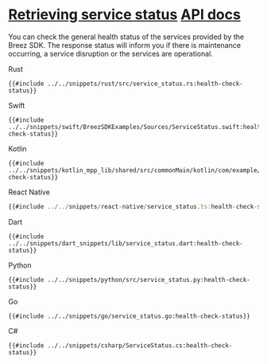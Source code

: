 <h1 id="retrieving-service-status">
    <a class="header" href="#retrieving-service-status">Retrieving service status</a>
    <a class="tag" target="_blank" href="https://breez.github.io/breez-sdk-greenlight/breez_sdk_core/struct.BreezServices.html#method.service_health_check">API docs</a>
</h1>

You can check the general health status of the services provided by the Breez SDK. 
The response status will inform you if there is maintenance occurring, a service disruption or the services are operational.

<custom-tabs category="lang">
<div slot="title">Rust</div>
<section>

```rust,ignore
{{#include ../../snippets/rust/src/service_status.rs:health-check-status}}
```
</section>

<div slot="title">Swift</div>
<section>

```swift,ignore
{{#include ../../snippets/swift/BreezSDKExamples/Sources/ServiceStatus.swift:health-check-status}}
```
</section>

<div slot="title">Kotlin</div>
<section>

```kotlin,ignore
{{#include ../../snippets/kotlin_mpp_lib/shared/src/commonMain/kotlin/com/example/kotlinmpplib/ServiceStatus.kt:health-check-status}}
```
</section>

<div slot="title">React Native</div>
<section>

```typescript
{{#include ../../snippets/react-native/service_status.ts:health-check-status}}
```
</section>

<div slot="title">Dart</div>
<section>

```dart,ignore
{{#include ../../snippets/dart_snippets/lib/service_status.dart:health-check-status}}
```
</section>

<div slot="title">Python</div>
<section>

```python,ignore
{{#include ../../snippets/python/src/service_status.py:health-check-status}}
```
</section>

<div slot="title">Go</div>
<section>

```go,ignore
{{#include ../../snippets/go/service_status.go:health-check-status}}
```
</section>

<div slot="title">C#</div>
<section>

```cs,ignore
{{#include ../../snippets/csharp/ServiceStatus.cs:health-check-status}}
```
</section>
</custom-tabs>


